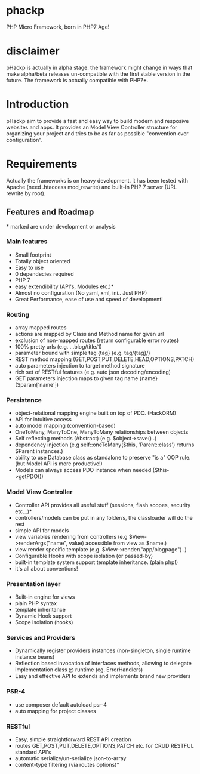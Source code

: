 # phackp
PHP Micro Framework, born in PHP7 Age!

# disclaimer

pHackp is actually in alpha stage.
the framework might change in ways that make alpha/beta releases un-compatible with the first stable version in the future.
The framework is actually compatible with PHP7+.

# Introduction
pHackp aim to provide a fast and easy way to build modern and resposive websites and apps.
It provides an Model View Controller structure for organizing your project and tries to be as far as possible "convention over configuration".

# Requirements
Actually the frameworks is on heavy development. it has been tested with Apache (need .htaccess mod_rewrite) and built-in PHP 7 server (URL rewrite by root).


## Features and Roadmap
\* marked are under development or analysis

### Main features
  * Small footprint
  * Totally object oriented
  * Easy to use
  * 0 dependecies required
  * PHP 7
  * easy extendibility (API's, Modules etc.)*
  * Almost no configuration (No yaml, xml, ini.. Just PHP)
  * Great Performance, ease of use and speed of development!

### Routing
  * array mapped routes
  * actions are mapped by Class and Method name for given url
  * exclusion of non-mapped routes (return configurable error routes)
  * 100% pretty urls (e.g. ...blog/title/1)
  * parameter bound with simple tag {tag} (e.g. tag/{tag}/)
  * REST method mapping (GET,POST,PUT,DELETE,HEAD,OPTIONS,PATCH)
  * auto parameters injection to target method signature
  * rich set of RESTful features (e.g. auto json decoding/encoding)
  * GET parameters injection maps to given tag name {name} ($param['name'])

### Persistence
   * object-relational mapping engine built on top of PDO. (HackORM)
   * API for intuitive access
   * auto model mapping (convention-based)
   * OneToMany, ManyToOne, ManyToMany relationships between objects
   * Self reflecting methods (Abstract) (e.g. $object->save() .)
   * dependency injection (e.g self::oneToMany($this, 'Parent::class') returns $Parent instances.)
   * ability to use Database class as standalone to preserve "is a" OOP rule. (but Model API is more productive!)
   * Models can always access PDO instance when needed ($this->getPDO())
   
### Model View Controller
  * Controller API provides all useful stuff (sessions, flash scopes, security etc...)*
  * controllers/models can be put in any folder/s, the classloader will do the rest
  * simple API for models
  * view variables rendering from controllers (e.g $View->renderArgs("name", value) accessible from view as $name.)
  * view render specific template (e.g. $View->render("app/blogpage") .)
  * Configurable Hooks with scope isolation (or passed-by)
  * built-in template system support template inheritance. (plain php!)
  * it's all about conventions!

### Presentation layer
  * Built-in engine for views
   * plain PHP syntax
   * template inheritance
   * Dynamic Hook support
   * Scope isolation (hooks)
   
### Services and Providers
   * Dynamically register providers instances (non-singleton, single runtime instance beans)
   * Reflection based invocation of interfaces methods, allowing to delegate implementation class @ runtime (eg. ErrorHandlers)
   * Easy and effective API to extends and implements brand new providers
 
### PSR-4
  * use composer default autoload psr-4
  * auto mapping for project classes
  
### RESTful
  * Easy, simple straightforward REST API creation
  * routes GET,POST,PUT,DELETE,OPTIONS,PATCH etc. for CRUD RESTFUL standard API's
  * automatic serialize/un-serialize json-to-array
  * content-type filtering (via routes options)*

